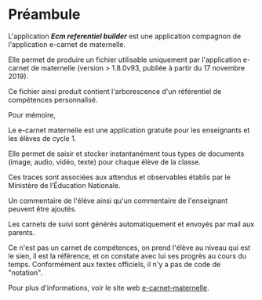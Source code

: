 
# Préambule

L'application ***Ecm referentiel builder*** est une application compagnon de l'application e-carnet de maternelle.

Elle permet de produire un fichier utilisable uniquement par l'application e-carnet de maternelle (version > 1.8.0v93, publiée à partir du 17 novembre 2019).

Ce fichier ainsi produit contient l'arborescence d'un référentiel de compétences personnalisé.


Pour mémoire, 

Le e-carnet maternelle est une application gratuite pour les enseignants et les élèves de cycle 1. 

Elle permet de saisir et stocker instantanément tous types de documents (image, audio, vidéo, texte)  pour chaque élève de la classe.

Ces traces sont associées aux attendus et observables établis par le Ministère de l’Éducation Nationale.

Un commentaire de l'élève ainsi qu'un commentaire de l'enseignant peuvent être ajoutés.

Les carnets de suivi  sont générés automatiquement et envoyés par mail aux parents.

Ce n'est pas un carnet de compétences, on prend l'élève au niveau qui est le sien, il est la référence, et on constate avec lui ses progrès au cours du temps. Conformément aux textes officiels, il n'y a pas de code de "notation".

Pour plus d'informations, voir le site web [e-carnet-maternelle](https://e-carnet-maternelle.jimdo.com).

<!-- 
E:\VS\Projects\templateFM7Cordova-CDR1\_notesTGA\screenshots\2018-01-27-18-00-46.png
-->
